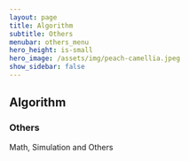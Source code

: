 ```yaml
---
layout: page
title: Algorithm
subtitle: Others
menubar: others_menu
hero_height: is-small
hero_image: /assets/img/peach-camellia.jpeg
show_sidebar: false
---
```


## Algorithm
### Others

Math, Simulation and Others
